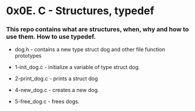 #                   0x0E. C - Structures, typedef

###     This repo contains what are structures, when, why and how to use them. How to use typedef.

* dog.h - contains a new type struct dog and other file function prototypes

* 1-init_dog.c - initialize a variable of type struct dog.

* 2-print_dog.c -  prints a struct dog

* 4-new_dog.c - creates a new dog.

* 5-free_dog.c - frees dogs.

